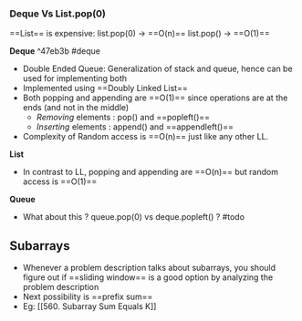 ### Deque Vs List.pop(0)

==List== is expensive:
list.pop(0) -> ==O(n)==
list.pop() -> ==O(1)== 

**Deque** ^47eb3b
#deque
- Double Ended Queue: Generalization of stack and queue, hence can be used for implementing both
- Implemented using ==Doubly Linked List==
- Both popping and appending are ==O(1)== since operations are at the ends (and not in the middle)
	- *Removing* elements : pop() and ==popleft()==
	- *Inserting* elements : append() and ==appendleft()==
- Complexity of Random access is ==O(n)== just like any other LL.
	
**List**
- In contrast to LL, popping and appending are ==O(n)== but random access is ==O(1)==

**Queue**
- What about this ? queue.pop(0) vs deque.popleft() ? #todo 



## Subarrays
- Whenever a problem description talks about subarrays, you should figure out if ==sliding window== is a good option by analyzing the problem description
- Next possibility is ==prefix sum==
- Eg: [[560. Subarray Sum Equals K]]